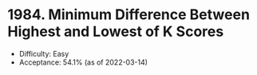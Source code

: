 # 1984. Minimum Difference Between Highest and Lowest of K Scores
- Difficulty: Easy
- Acceptance: 54.1% (as of 2022-03-14)
